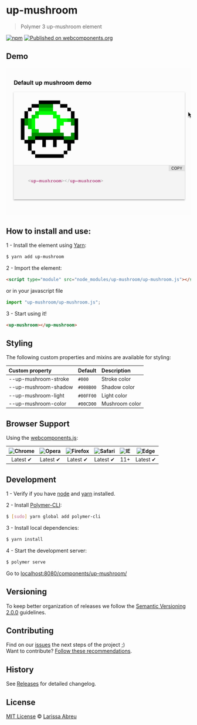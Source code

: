 # up-mushroom

> Polymer 3 up-mushroom element

[![npm](https://img.shields.io/npm/v/up-mushroom.svg)](https://www.npmjs.com/package/up-mushroom)
[![Published on webcomponents.org](https://img.shields.io/badge/webcomponents.org-published-blue.svg)](https://www.webcomponents.org/element/LarissaAbreu/up-mushroom)

## Demo

![Demonstração do componente funcionando](demo-up-mushroom.gif)

## How to install and use:

1 - Install the element using [Yarn](http://yarn.io/):

```sh
$ yarn add up-mushroom
```

2 -  Import the element:

```html
<script type="module" src="node_modules/up-mushroom/up-mushroom.js"></script>
```

or in your javascript file

```js
import "up-mushroom/up-mushroom.js";
```

3 - Start using it!

<!--
```
<custom-element-demo>
  <template>
    <link rel="import" href="index.html">
    <next-code-block></next-code-block>
  </template>
</custom-element-demo>
```
-->

```html
<up-mushroom></up-mushroom>
```

## Styling

The following custom properties and mixins are available for styling:

Custom property           | Default                   | Description
:---                      |:---                       |:---
--up-mushroom-stroke      | `#000`                    | Stroke color
--up-mushroom-shadow      | `#008B00`                 | Shadow color
--up-mushroom-light       | `#00FF00`                 | Light color
--up-mushroom-color       | `#00CD00`                 | Mushroom color

## Browser Support

Using the [webcomponents.js](https://github.com/WebComponents/webcomponentsjs):

 ![Chrome](https://cdnjs.cloudflare.com/ajax/libs/browser-logos/39.2.2/chrome/chrome_48x48.png) | ![Opera](https://cdnjs.cloudflare.com/ajax/libs/browser-logos/39.2.2/opera/opera_48x48.png) | ![Firefox](https://cdnjs.cloudflare.com/ajax/libs/browser-logos/39.2.2/firefox/firefox_48x48.png) | ![Safari](https://cdnjs.cloudflare.com/ajax/libs/browser-logos/39.2.2/safari/safari_48x48.png) |![IE](https://cdnjs.cloudflare.com/ajax/libs/browser-logos/39.2.2/archive/internet-explorer_9-11/internet-explorer_9-11_48x48.png) |  ![Edge](https://cdnjs.cloudflare.com/ajax/libs/browser-logos/39.2.2/edge/edge_48x48.png) |
:---: | :---: | :---: | :---: | :---: | :---: |
Latest ✔ | Latest ✔ | Latest ✔ | Latest ✔ | 11+ | Latest ✔

## Development

1 - Verify if you have [node](http://nodejs.org/) and [yarn](http://yarn.io/) installed.

2 - Install [Polymer-CLI](https://www.polymer-project.org/1.0/docs/tools/polymer-cli):

```sh
$ [sudo] yarn global add polymer-cli
```

3 - Install local dependencies:

```sh
$ yarn install
```

4 - Start the development server:

```sh
$ polymer serve
```

Go to [localhost:8080/components/up-mushroom/](http://localhost:8080/components/up-mushroom/)

## Versioning

To keep better organization of releases we follow the [Semantic Versioning 2.0.0](http://semver.org/) guidelines.

## Contributing

Find on our [issues](https://github.com/LarissaAbreu/up-mushroom/issues/) the next steps of the project ;)
<br>
Want to contribute? [Follow these recommendations](https://github.com/LarissaAbreu/up-mushroom/blob/master/CONTRIBUTING.md).

## History

See [Releases](https://github.com/LarissaAbreu/up-mushroom/releases) for detailed changelog.

## License

[MIT License](https://github.com/LarissaAbreu/up-mushroom/blob/master/LICENSE.md) © [Larissa Abreu](https://github.com/LarissaAbreu)
